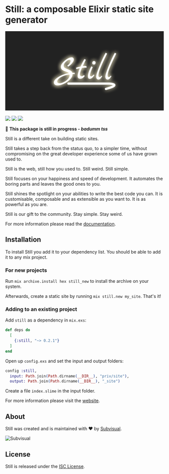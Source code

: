 # Still: a composable Elixir static site generator

![Still logo](./priv/site/images/banner.png)

[![][build-badge]][build]
[![][hex-badge]][hex]
[![][docs-badge]][docs]

🚧 **This package is still in progress - _badumm tss_**

Still is a different take on building static sites.

Still takes a step back from the status quo, to a simpler time, without
compromising on the great developer experience some of us have grown used to.

Still is the web, still how you used to. Still weird. Still simple.

Still focuses on your happiness and speed of development. It automates the
boring parts and leaves the good ones to you.

Still shines the spotlight on your abilities to write the best code you can. It
is customisable, composable and as extensible as you want to. It is as powerful
as you are.

Still is our gift to the community. Stay simple. Stay weird.

For more information please read the [documentation][docs].

## Installation

To install Still you add it to your dependency list. You should be able to
add it to any mix project.

### For new projects

Run `mix archive.install hex still_new` to install the archive on your system.

Afterwards, create a static site by running `mix still.new my_site`.
That's it!

### Adding to an existing project

Add `still` as a dependency in `mix.exs`:

```elixir
def deps do
  [
    {:still, "~> 0.2.1"}
  ]
end
```

Open up `config.exs` and set the input and output folders:

```elixir
config :still,
  input: Path.join(Path.dirname(__DIR__), "priv/site"),
  output: Path.join(Path.dirname(__DIR__), "_site")
```

Create a file `index.slime` in the input folder.

For more information please visit the [website][website].

## About

Still was created and is maintained with :heart: by [Subvisual][subvisual].

![Subvisual][sub-logo]

## License

Still is released under the [ISC License](./LICENSE).

[website]: https://stillstatic.io
[subvisual]: https://subvisual.com
[docs]: https://hexdocs.pm/still/getting_started.html
[hex]: https://hex.pm/packages/still
[build]: https://github.com/still-ex/still/actions
[sub-logo]: https://raw.githubusercontent.com/subvisual/guides/master/github/templates/logos/blue.png
[hex-badge]: https://img.shields.io/hexpm/v/still?style=flat-square
[build-badge]: https://img.shields.io/github/workflow/status/still-ex/still/Elixir%20CI?style=flat-square
[docs-badge]: https://img.shields.io/badge/-docs-informational?style=flat-square
